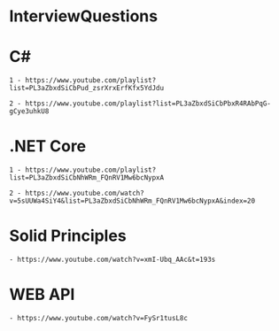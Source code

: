 # InterviewQuestions

# C#

    1 - https://www.youtube.com/playlist?list=PL3aZbxdSiCbPud_zsrXrxErfKfx5YdJdu

    2 - https://www.youtube.com/playlist?list=PL3aZbxdSiCbPbxR4RAbPqG-gCye3uhkU8

# .NET Core

    1 - https://www.youtube.com/playlist?list=PL3aZbxdSiCbNhWRm_FQnRV1Mw6bcNypxA

    2 - https://www.youtube.com/watch?v=5sUUWa4SiY4&list=PL3aZbxdSiCbNhWRm_FQnRV1Mw6bcNypxA&index=20

# Solid Principles

    - https://www.youtube.com/watch?v=xmI-Ubq_AAc&t=193s

# WEB API

    - https://www.youtube.com/watch?v=FySr1tusL8c
